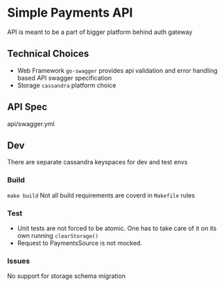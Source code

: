 # Simple Payments API
API is meant to be a part of bigger platform behind auth gateway

## Technical Choices
* Web Framework
  `go-swagger` provides api validation and error handling based API swagger specification
* Storage
  `cassandra` platform choice

## API Spec
api/swagger.yml
## Dev
There are separate cassandra keyspaces for dev and test envs
### Build
`make build`
Not all build requirements are coverd in `Makefile` rules
### Test
* Unit tests are not forced to be atomic. One has to take care of it on its own running `clearStorage()`
* Request to PaymentsSource is not mocked.

### Issues
No support for storage schema migration
